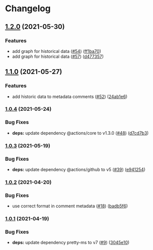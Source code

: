 # Changelog

## [1.2.0](https://www.github.com/netlify/delta-action/compare/v1.1.0...v1.2.0) (2021-05-30)


### Features

* add graph for historical data ([#54](https://www.github.com/netlify/delta-action/issues/54)) ([ff1ba70](https://www.github.com/netlify/delta-action/commit/ff1ba70b51984c1e46e6341589b6a6f18a825ad2))
* add graph for historical data ([#57](https://www.github.com/netlify/delta-action/issues/57)) ([d477357](https://www.github.com/netlify/delta-action/commit/d4773571d884d6aa70aa09322dbaea5ed2dd91c8))

## [1.1.0](https://www.github.com/netlify/delta-action/compare/v1.0.4...v1.1.0) (2021-05-27)


### Features

* add historic data to metadata comments ([#52](https://www.github.com/netlify/delta-action/issues/52)) ([24ab1e6](https://www.github.com/netlify/delta-action/commit/24ab1e6953362abcd3fe59d44d1807942415c61d))

### [1.0.4](https://www.github.com/netlify/delta-action/compare/v1.0.3...v1.0.4) (2021-05-24)


### Bug Fixes

* **deps:** update dependency @actions/core to v1.3.0 ([#48](https://www.github.com/netlify/delta-action/issues/48)) ([d7cd7b3](https://www.github.com/netlify/delta-action/commit/d7cd7b3899900fae77d7af7cae49d19ff4d9efef))

### [1.0.3](https://www.github.com/netlify/delta-action/compare/v1.0.2...v1.0.3) (2021-05-19)


### Bug Fixes

* **deps:** update dependency @actions/github to v5 ([#39](https://www.github.com/netlify/delta-action/issues/39)) ([e941254](https://www.github.com/netlify/delta-action/commit/e94125470d497623109de7aa2a70d3e6e245a4cd))

### [1.0.2](https://www.github.com/netlify/delta-action/compare/v1.0.1...v1.0.2) (2021-04-20)


### Bug Fixes

* use correct format in comment metadata ([#18](https://www.github.com/netlify/delta-action/issues/18)) ([badb5f6](https://www.github.com/netlify/delta-action/commit/badb5f6f531a9681e14c46d8a06ec68eb41b23bf))

### [1.0.1](https://www.github.com/netlify/delta-action/compare/v1.0.0...v1.0.1) (2021-04-19)


### Bug Fixes

* **deps:** update dependency pretty-ms to v7 ([#9](https://www.github.com/netlify/delta-action/issues/9)) ([3045e10](https://www.github.com/netlify/delta-action/commit/3045e106c469ac7a5dba130511c4baac8ba1877a))
